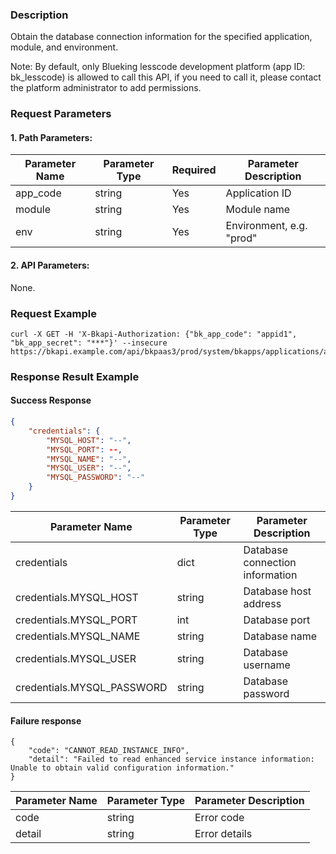 ### Description
Obtain the database connection information for the specified application, module, and environment.

Note: By default, only Blueking lesscode development platform (app ID: bk_lesscode) is allowed to call this API, if you need to call it, please contact the platform administrator to add permissions.

### Request Parameters

#### 1. Path Parameters:

| Parameter Name | Parameter Type | Required | Parameter Description |
| -------------- | -------------- | -------- | --------------------- |
| app_code       | string         | Yes      | Application ID        |
| module         | string         | Yes      | Module name           |
| env            | string         | Yes      | Environment, e.g. "prod" |

#### 2. API Parameters:
None.

### Request Example
```
curl -X GET -H 'X-Bkapi-Authorization: {"bk_app_code": "appid1", "bk_app_secret": "***"}' --insecure https://bkapi.example.com/api/bkpaas3/prod/system/bkapps/applications/appid1/modules/default/envs/prod/lesscode/query_db_credentials
```

### Response Result Example

#### Success Response
```json
{
    "credentials": {
        "MYSQL_HOST": "--",
        "MYSQL_PORT": --,
        "MYSQL_NAME": "--",
        "MYSQL_USER": "--",
        "MYSQL_PASSWORD": "--"
    }
}
```
| Parameter Name               | Parameter Type | Parameter Description          |
| -----------------------------| -------------- | ------------------------------ |
| credentials                  | dict           | Database connection information|
| credentials.MYSQL_HOST       | string         | Database host address          |
| credentials.MYSQL_PORT       | int            | Database port                  |
| credentials.MYSQL_NAME       | string         | Database name                  |
| credentials.MYSQL_USER       | string         | Database username              |
| credentials.MYSQL_PASSWORD   | string         | Database password              |

#### Failure response
```
{
    "code": "CANNOT_READ_INSTANCE_INFO",
    "detail": "Failed to read enhanced service instance information: Unable to obtain valid configuration information."
}

```

| Parameter Name   | Parameter Type | Parameter Description          |
| -----------------| -------------- | ------------------------------ |
| code             | string         | Error code                     |
| detail           | string         | Error details                  |